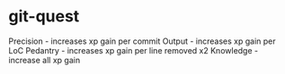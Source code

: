 # git-quest
Precision - increases xp gain per commit
Output - increases xp gain per LoC
Pedantry - increases xp gain per line removed x2
Knowledge - increase all xp gain
